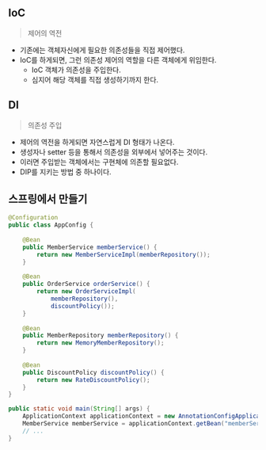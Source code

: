 ## IoC

> 제어의 역전
> 
- 기존에는 객체자신에게 필요한 의존성들을 직접 제어했다.
- IoC를 하게되면, 그런 의존성 제어의 역할을 다른 객체에게 위임한다.
    - IoC 객체가 의존성을 주입한다.
    - 심지어 해당 객체를 직접 생성하기까지 한다.

## DI

> 의존성 주입
> 
- 제어의 역전을 하게되면 자연스럽게 DI 형태가 나온다.
- 생성자나 setter 등을 통해서 의존성을 외부에서 넣어주는 것이다.
- 이러면 주입받는 객체에서는 구현체에 의존할 필요없다.
- DIP를 지키는 방법 중 하나이다.

## 스프링에서 만들기

```java
@Configuration
public class AppConfig {
	
	@Bean
	public MemberService memberService() {
		return new MemberServiceImpl(memberRepository());
	}
	
	@Bean
	public OrderService orderService() {
		return new OrderServiceImpl(
			memberRepository(),
			discountPolicy());
	}
	
	@Bean
	public MemberRepository memberRepository() {
		return new MemoryMemberRepository();
	}
	
	@Bean
	public DiscountPolicy discountPolicy() {
		return new RateDiscountPolicy();
	}
}
```

```java
public static void main(String[] args) {
	ApplicationContext applicationContext = new AnnotationConfigApplicationContext(AppConfig.class);
	MemberService memberService = applicationContext.getBean("memberService", MemberService.class);
	// ...
}
```